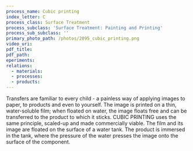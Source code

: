 ```yaml
---
process_name: Cubic printing
index_letter: C
process_class: Surface Treatment
process_subclass: 'Surface Treatment: Painting and Printing'
process_sub_subclass: ''
primary_photo_path: /photos/2095_cubic_printing.png
video_uri:
pdf_title:
pdf_path:
eperiments:
relations:
  - materials:
  - processes:
  - products:
---
```


Transfers are familiar to every child - a painless way of applying images to paper, to products and even to yourself. The image is printed on a thin, water-soluble film; when floated on water, the image floats free and can be transferred to the product to which it sticks. CUBIC PRINTING uses the same principle, scaled-up and made commercially viable. The film and its image are floated on the surface of a water tank. The product is immersed in the tank, where the pressure of the water presses the image onto the surface of the component.

